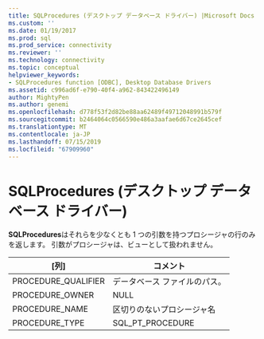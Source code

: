 ```yaml
---
title: SQLProcedures (デスクトップ データベース ドライバー) |Microsoft Docs
ms.custom: ''
ms.date: 01/19/2017
ms.prod: sql
ms.prod_service: connectivity
ms.reviewer: ''
ms.technology: connectivity
ms.topic: conceptual
helpviewer_keywords:
- SQLProcedures function [ODBC], Desktop Database Drivers
ms.assetid: c996ad6f-e790-40f4-a962-843422496149
author: MightyPen
ms.author: genemi
ms.openlocfilehash: d778f53f2d82be88aa62489f49712048991b579f
ms.sourcegitcommit: b2464064c0566590e486a3aafae6d67ce2645cef
ms.translationtype: MT
ms.contentlocale: ja-JP
ms.lasthandoff: 07/15/2019
ms.locfileid: "67909960"
---
```

# <a name="sqlprocedures-desktop-database-drivers"></a>SQLProcedures (デスクトップ データベース ドライバー)
**SQLProcedures**はそれらを少なくとも 1 つの引数を持つプロシージャの行のみを返します。 引数がプロシージャは、ビューとして扱われません。  
  
|[列]|コメント|  
|------------|--------------|  
|PROCEDURE_QUALIFIER|データベース ファイルのパス。|  
|PROCEDURE_OWNER|NULL|  
|PROCEDURE_NAME|区切りのないプロシージャ名|  
|PROCEDURE_TYPE|SQL_PT_PROCEDURE|
